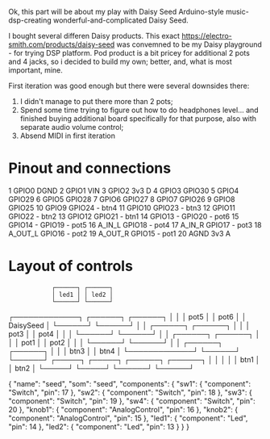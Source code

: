 Ok, this part will be about my play with Daisy Seed Arduino-style music-dsp-creating wonderful-and-complicated Daisy Seed.

I bought several differen Daisy products. This exact https://electro-smith.com/products/daisy-seed was convemned to be my Daisy playground - for trying DSP platform. Pod product is a bit pricey for additional 2 pots and 4 jacks, so i decided to build my own; better, and, what is most important, mine.

First iteration was good enough but there were several downsides there:

1. I didn't manage to put there more than 2 pots;
2. Spend some time trying to figure out how to do headphones level... and finished buying additional board specifically for that purpose, also with separate audio volume control;
3. Absend MIDI in first iteration


# Pinout and connections

1 GPIO0               DGND
2 GPIO1               VIN
3 GPIO2               3v3 D
4 GPIO3               GPIO30
5 GPIO4               GPIO29
6 GPIO5               GPIO28
7 GPIO6               GPIO27
8 GPIO7               GPIO26
9 GPIO8               GPIO25
10 GPIO9              GPIO24 - btn4
11 GPIO10             GPIO23 - btn3
12 GPIO11             GPIO22 - btn2
13 GPIO12             GPIO21 - btn1
14 GPIO13 -           GPIO20 - pot6
15 GPIO14 -           GPIO19 - pot5
16 A_IN_L             GPIO18 - pot4
17 A_IN_R             GPIO17 - pot3
18 A_OUT_L            GPIO16 - pot2
19 A_OUT_R            GPIO15 - pot1
20 AGND               3v3 A

# Layout of controls

                ┌──────┐ ┌──────┐
                │ led1 │ │ led2 │
                └──────┘ └──────┘
┌─────────────┐ ┌──────┐ ┌──────┐
│             │ │ pot5 │ │ pot6 │
│  DaisySeed  │ └──────┘ └──────┘
│             │ ┌──────┐ ┌──────┐
│             │ │ pot3 │ │ pot4 │
│             │ └──────┘ └──────┘
│             │ ┌──────┐ ┌──────┐
│             │ │ pot1 │ │ pot2 │
│             │ └──────┘ └──────┘
│             │ ┌──────┐ ┌──────┐
│             │ │ btn3 │ │ btn4 │
└─────────────┘ └──────┘ └──────┘
┌─────┐ ┌─────┐ ┌──────┐ ┌──────┐
│     │ │     │ │ btn1 │ │ btn2 │
└─────┘ └─────┘ └──────┘ └──────┘



{
	"name": "seed",
	"som": "seed",
	"components": {
		"sw1": {
			"component": "Switch",
			"pin": 17
		},
		"sw2": {
			"component": "Switch",
			"pin": 18
		},
		"sw3": {
			"component": "Switch",
			"pin": 19
		},
		"sw4": {
			"component": "Switch",
			"pin": 20
		},
		"knob1": {
			"component": "AnalogControl",
			"pin": 16
		},
		"knob2": {
			"component": "AnalogControl",
			"pin": 15
		},
		"led1": {
			"component": "Led",
			"pin": 14
		},
		"led2": {
			"component": "Led",
			"pin": 13
		}
	}
}
